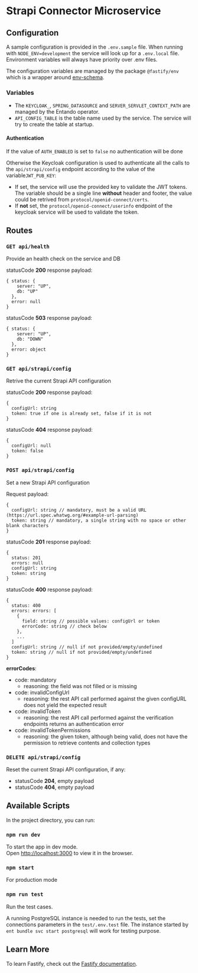 # Strapi Connector Microservice

## Configuration

A sample configuration is provided in the `.env.sample` file. When running with `NODE_ENV=development` the service will look up for a `.env.local` file. Environment variables will always have priority over .env files.

The configuration variables are managed by the package `@fastify/env` which is a wrapper around [env-schema](https://www.npmjs.com/package/env-schema).

### Variables

* The `KEYCLOAK_`, `SPRING_DATASOURCE` and `SERVER_SERVLET_CONTEXT_PATH` are managed by the Entando operator.
* `API_CONFIG_TABLE` is the table name used by the service. The service will try to create the table at startup.

#### Authentication

If the value of `AUTH_ENABLED` is set to `false` no authentication will be done

Otherwise the Keycloak configuration is used to authenticate all the calls to the `api/strapi/config` endpoint according to the value of the variable`JWT_PUB_KEY`:
* If set, the service will use the provided key to validate the JWT tokens. The variable should be a single line **without** header and footer, the value could be retrived from `protocol/openid-connect/certs`.
* If **not** set, the `protocol/openid-connect/userinfo` endpoint of the keycloak service will be used to validate the token.

## Routes

### `GET api/health`

Provide an health check on the service and DB

statusCode **200** response payload:
```
{ status: {
    server: "UP",
    db: "UP"
  },
  error: null
}
```

statusCode **503** response payload:
```
{ status: {
    server: "UP",
    db: "DOWN"
  },
  error: object
}
```

### `GET api/strapi/config`

Retrive the current Strapi API configuration

statusCode **200** response payload:
```
{
  configUrl: string
  token: true if one is already set, false if it is not
}
```

statusCode **404** response payload:
```
{
  configUrl: null
  token: false
}
```

### `POST api/strapi/config`

Set a new Strapi API configuration

Request payload:
```
{
  configUrl: string // mandatory, must be a valid URL (https://url.spec.whatwg.org/#example-url-parsing)
  token: string // mandatory, a single string with no space or other blank characters
}
```

statusCode **201** response payload:
```
{
  status: 201
  errors: null
  configUrl: string
  token: string
}
```

statusCode **400** response payload:
```
{
  status: 400
  errors: errors: [
    {
      field: string // possible values: configUrl or token
      errorCode: string // check below
    },
    ...
  ]
  configUrl: string // null if not provided/empty/undefined
  token: string // null if not provided/empty/undefined
}
```
**errorCodes**:
* code: mandatory
  * reasoning: the field was not filled or is missing
* code: invalidConfigUrl
  * reasoning: the rest API call performed against the given configURL does not yield the expected result
* code: invalidToken
  * reasoning: the rest API call performed against the verification endpoints returns an authentication error
* code: invalidTokenPermissions
  * reasoning: the given token, although being valid, does not have the permission to retrieve contents and collection types

### `DELETE api/strapi/config`

Reset the current Strapi API configuration, if any:
* statusCode **204**, empty payload
* statusCode **404**, empty payload

## Available Scripts

In the project directory, you can run:

### `npm run dev`

To start the app in dev mode.\
Open [http://localhost:3000](http://localhost:3000) to view it in the browser.

### `npm start`

For production mode

### `npm run test`

Run the test cases.

A running PostgreSQL instance is needed to run the tests, set the connections parameters in the `test/.env.test` file. The instance started by `ent bundle svc start postgresql` will work for testing purpose.

## Learn More

To learn Fastify, check out the [Fastify documentation](https://www.fastify.io/docs/latest/).